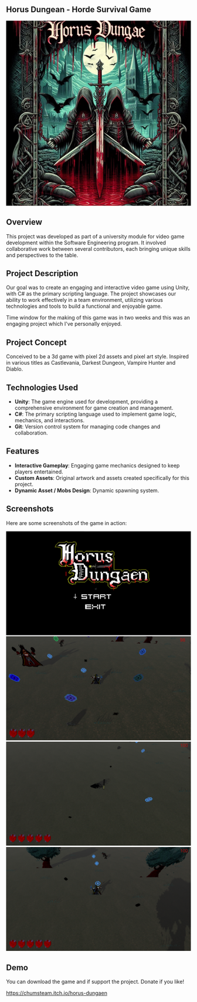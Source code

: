 ## Horus Dungean - Horde Survival Game 
![HOrus Dungaen](https://github.com/JhoanGZ/Horus_Game/blob/main/Profile_Assets/Horus_Image)


## Overview

This project was developed as part of a university module for video game development within the Software Engineering program. 
It involved collaborative work between several contributors, each bringing unique skills and perspectives to the table.


## Project Description

Our goal was to create an engaging and interactive video game using Unity, with C# as the primary scripting language. 
The project showcases our ability to work effectively in a team environment, utilizing various technologies and tools to build a functional and enjoyable game.

Time window for the making of this game was in two weeks and this was an engaging project which I've personally enjoyed.


## Project Concept

Conceived to be a 3d game with pixel 2d assets and pixel art style. Inspired in various titles as Castlevania, Darkest Dungeon, Vampire Hunter and Diablo.


## Technologies Used

- **Unity**: The game engine used for development, providing a comprehensive environment for game creation and management.
- **C#**: The primary scripting language used to implement game logic, mechanics, and interactions.
- **Git**: Version control system for managing code changes and collaboration.

## Features

- **Interactive Gameplay**: Engaging game mechanics designed to keep players entertained.
- **Custom Assets**: Original artwork and assets created specifically for this project.
- **Dynamic Asset / Mobs Design**: Dynamic spawning system.

## Screenshots

Here are some screenshots of the game in action:

![Screenshot 1](https://github.com/JhoanGZ/Horus_Game/blob/main/Profile_Assets/Intro.jpg)
![Screenshot 2](https://github.com/JhoanGZ/Horus_Game/blob/main/Profile_Assets/eTXUwL.png)
![Screenshot 3](https://github.com/JhoanGZ/Horus_Game/blob/main/Profile_Assets/77SQEA.png)
![Screenshot 4](https://github.com/JhoanGZ/Horus_Game/blob/main/Profile_Assets/9f1iZz.png)

## Demo 

You can download the game and if support the project.
Donate if you like!

https://chumsteam.itch.io/horus-dungaen

